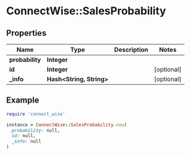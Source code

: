 # ConnectWise::SalesProbability

## Properties

| Name | Type | Description | Notes |
| ---- | ---- | ----------- | ----- |
| **probability** | **Integer** |  |  |
| **id** | **Integer** |  | [optional] |
| **_info** | **Hash&lt;String, String&gt;** |  | [optional] |

## Example

```ruby
require 'connect_wise'

instance = ConnectWise::SalesProbability.new(
  probability: null,
  id: null,
  _info: null
)
```

